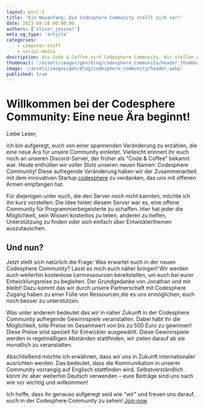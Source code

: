 ```yaml
---
layout: post-3
title: 'Ein Neuanfang: Die Codesphere Community stellt sich vor!'
date: 2023-08-28 00:00:00
authors: ['oliver_jessner']
meta_og_type: 'article'
categories:
    - computer-stuff
    - social-media
description: Aus Code & Coffee wird Codesphere Community. Wir stellen uns vor und erzählen euch was euch erwartet
thumbnail: '/assets/images/gen/blog/codesphere_community/header_thumbnail.webp'
image: '/assets/images/gen/blog/codesphere_community/header.webp'
published: true
---
```


# Willkommen bei der Codesphere Community: Eine neue Ära beginnt!

Liebe Leser,

ich bin aufgeregt, euch von einer spannenden Veränderung zu erzählen, die eine neue Ära für unsere Community einleitet. Vielleicht erinnert ihr euch noch an unseren Discord-Server, der früher als "Code & Coffee" bekannt war. Heute enthüllen wir voller Stolz unseren neuen Namen: Codesphere Community! Diese aufregende Veränderung haben wir der Zusammenarbeit mit dem innovativen Startup [codesphere](https://codesphere.com/) zu verdanken, das uns mit offenen Armen empfangen hat.

Für diejenigen unter euch, die den Server noch nicht kannten, möchte ich ihn kurz vorstellen: Die Idee hinter diesem Server war es, eine offene Community für Programmierbegeisterte zu schaffen. Hier hat jeder die Möglichkeit, sein Wissen kostenlos zu teilen, anderen zu helfen, Unterstützung zu finden oder sich einfach über Entwicklerthemen auszutauschen.

## Und nun?

Jetzt stellt sich natürlich die Frage: Was erwartet euch in der neuen Codesphere Community? Lasst es mich euch näher bringen! Wir werden auch weiterhin kostenlose Lernressourcen bereitstellen, um euch bei eurer Entwicklungsreise zu begleiten. Der Grundgedanke von Jonathan und mir bleibt!
Dazu kommt das wir durch unsere Partnerschaft mit Codesphere Zugang haben zu einer Fülle von Ressourcen,die es uns ermöglichen, euch noch besser zu unterstützen.

Was unter anderem bedeutet das wir in naher Zukunft in der Codesphere Community aufregende Gewinnspiele veranstalten. Dabei habt ihr die Möglichkeit, tolle Preise im Gesamtwert von bis zu 500 Euro zu gewinnen! Diese Preise sind speziell für Entwickler ausgewählt. Diese Gewinnspiele werden in regelmäßigen Abständen stattfinden, wir zielen darauf ab sie monatlich zu veranstalten.

Abschließend möchte ich erwähnen, dass wir uns in Zukunft internationaler ausrichten werden. Das bedeutet, dass die Kommunikation in unserer Community vorrangig auf Englisch stattfinden wird. Selbstverständlich könnt ihr aber weiterhin Deutsch verwenden – eure Beiträge sind uns nach wie vor wichtig und willkommen!

Ich hoffe, dass ihr genauso aufgeregt seid wie "wir" und freuen uns darauf, euch in der Codesphere Community zu sehen! [Join now](https://discord.com/invite/codesphere)

